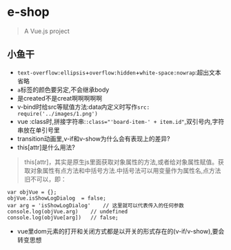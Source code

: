 # e-shop

> A Vue.js project

## 小鱼干
* `text-overflow:ellipsis`+`overflow:hidden`+`white-space:nowrap`:超出文本省略
* `a`标签的颜色要另定,不会继承body
* 是created不是creat啊啊啊啊啊
* v-bind时给src等赋值方法:data内定义时写作`src: require('../images/1.png')`
* vue :class时,拼接字符串:`:class="'board-item-' + item.id"`,双引号内,字符串放在单引号里
* transition动画里,v-if和v-show为什么会有表现上的差异?
* this[attr]是什么用法?
> this[attr]，其实是原生js里面获取对象属性的方法,或者给对象属性赋值。获取对象属性有点方法和中括号方法.中括号法可以用变量作为属性名,点方法旧不可以，即：
```
var objVue = {};
objVue.isShowLogDialog  = false;
var arg = 'isShowLogDialog'    // 这里就可以代表传入的任何参数 
console.log(objVue.arg)    // undefined
console.log(objVue[arg])   // false;
```
* vue里dom元素的打开和关闭方式都是以开关的形式存在的(v-if/v-show),要会转变思想